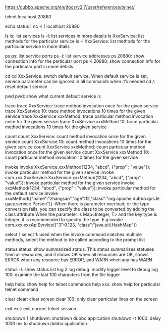 https://dubbo.apache.org/en/docs/v2.7/user/references/telnet/

telnet localhost 20880


echo status | nc -i 1 localhost 20880


ls
ls: list services
ls -l: list services in more details
ls XxxService: list methods for the particular service
ls -l XxxService: list methods for the particular service in more dtails

ps
ps: list service ports
ps -l: list service addresses
ps 20880: show connection info for the particular port
ps -l 20880: show connection info for the particular port in more details

cd
cd XxxService: switch default service. When default service is set, service parameter can be ignored in all commands when it’s needed
cd /: reset default service

pwd
pwd: show what current default service is

trace
trace XxxService: trace method invocation once for the given service
trace XxxService 10: trace method invocations 10 times for the given service
trace XxxService xxxMethod: trace particular method invocation once for the given service
trace XxxService xxxMethod 10: trace particular method invocations 10 times for the given service

count
count XxxService: count method invocation once for the given service
count XxxService 10: count method invocations 10 times for the given service
count XxxService xxxMethod: count particular method invocation once for the given service
count XxxService xxxMethod 10: count particular method invocation 10 times for the given service

invoke
invoke XxxService.xxxMethod(1234, "abcd", {"prop" : "value"}): invoke particular method for the given service
invoke com.xxx.XxxService.XxxService.xxxMethod(1234, "abcd", {"prop" : "value"}): invoke particular method for the given service
invoke xxxMethod(1234, "abcd", {"prop" : "value"}): invoke particular method for the default service
invoke xxxMethod({"name":"zhangsan","age":12,"class":"org.apache.dubbo.qos.legacy.service.Person"}) :When there is parameter overload, or the type conversion fails, you can specify the class to be converted by adding the class attribute
When the parameter is Map<Integer, T> and the key type is Integer, it is recommended to specify the type. E.g:invoke com.xxx.xxxApiService({"3":0.123, "class":"java.util.HashMap"})

select 1
select 1: used when the invoke command matches multiple methods, select the method to be called according to the prompt list

status
status: show summarized status. This status summarizes statuses from all resources, and it shows OK when all resources are OK, shows ERROR when any resource has ERROR, and WARN when any has WARN.

status -l: show status list
log 2
log debug: modify logger level to debug
log 100: examine the last 100 characters from the file logger

help
help: show help for telnet commands
help xxx: show help for particular telnet command

clear
clear: clear screen
clear 100: only clear particular lines on the screen

exit
exit: exit current telnet session

shutdown 1
shutdown: shutdown dubbo application
shutdown -t 1000: delay 1000 ms to shutdown dubbo application

